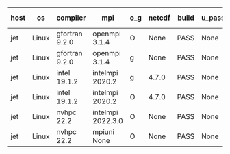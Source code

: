 

| host     | os       | compiler                              | mpi                      | o_g        | netcdf        | build       | u_pass          | u_fail          | s_pass            | s_fail            | e_pass             | e_fail             | nuopc_pass       | nuopc_fail       | artifacts link          |
|----------|----------|---------------------------------------|--------------------------|------------|---------------|-------------|-----------------|-----------------|-------------------|-------------------|--------------------|--------------------|------------------|------------------|-------------------------|
| jet | Linux | gfortran 9.2.0 | openmpi 3.1.4  | O | None  | PASS | None | None | None | None | None | None | None | None | <a href="https://github.com/esmf-org/esmf-test-artifacts/tree/770486db0f21218497fd8139ceedc3237b95e20e/develop/gfortran/9.2.0/O/openmpi/3.1.4" target="_blank">770486d</a> | 
| jet | Linux | gfortran 9.2.0 | openmpi 3.1.4  | g | None  | PASS | None | None | None | None | None | None | None | None | <a href="https://github.com/esmf-org/esmf-test-artifacts/tree/3b3741d6964f96e5fe87a47e17e543b71fca637f/develop/gfortran/9.2.0/g/openmpi/3.1.4" target="_blank">3b3741d</a> | 
| jet | Linux | intel 19.1.2 | intelmpi 2020.2  | g | 4.7.0  | PASS | None | None | None | None | None | None | None | None | <a href="https://github.com/esmf-org/esmf-test-artifacts/tree/fd24ce63c186a9dbfed9c30619278a46f8230384/develop/intel/19.1.2/g/intelmpi/2020.2" target="_blank">fd24ce6</a> | 
| jet | Linux | intel 19.1.2 | intelmpi 2020.2  | O | 4.7.0  | PASS | None | None | None | None | None | None | None | None | <a href="https://github.com/esmf-org/esmf-test-artifacts/tree/f5a9b18a8ad7fea87e4365202289d4c78b511b46/develop/intel/19.1.2/O/intelmpi/2020.2" target="_blank">f5a9b18</a> | 
| jet | Linux | nvhpc 22.2 | intelmpi 2022.3.0  | O | None  | PASS | None | None | None | None | None | None | None | None | <a href="https://github.com/esmf-org/esmf-test-artifacts/tree/9f7ab8267d44f9ea187a4bf350cdb3fac2b95508/develop/nvhpc/22.2/O/intelmpi/2022.3.0" target="_blank">9f7ab82</a> | 
| jet | Linux | nvhpc 22.2 | mpiuni None  | O | None  | PASS | None | None | None | None | None | None | None | None | <a href="https://github.com/esmf-org/esmf-test-artifacts/tree/b581930ffaaaa1c57c56c15f1f245032cf10b6f0/develop/nvhpc/22.2/O/mpiuni/None" target="_blank">b581930</a> | 
